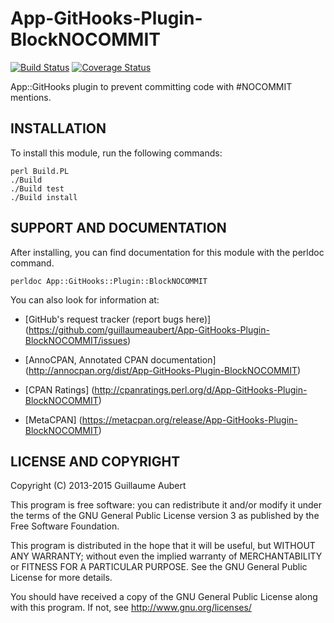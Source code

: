 App-GitHooks-Plugin-BlockNOCOMMIT
=================================

[![Build Status](https://travis-ci.org/guillaumeaubert/App-GitHooks-Plugin-BlockNOCOMMIT.png?branch=master)](https://travis-ci.org/guillaumeaubert/App-GitHooks-Plugin-BlockNOCOMMIT)
[![Coverage Status](https://coveralls.io/repos/guillaumeaubert/App-GitHooks-Plugin-BlockNOCOMMIT/badge.png?branch=master)](https://coveralls.io/r/guillaumeaubert/App-GitHooks-Plugin-BlockNOCOMMIT?branch=master)

App::GitHooks plugin to prevent committing code with #NOCOMMIT mentions.


INSTALLATION
------------

To install this module, run the following commands:

	perl Build.PL
	./Build
	./Build test
	./Build install


SUPPORT AND DOCUMENTATION
-------------------------

After installing, you can find documentation for this module with the
perldoc command.

	perldoc App::GitHooks::Plugin::BlockNOCOMMIT


You can also look for information at:

 * [GitHub's request tracker (report bugs here)]
   (https://github.com/guillaumeaubert/App-GitHooks-Plugin-BlockNOCOMMIT/issues)

 * [AnnoCPAN, Annotated CPAN documentation]
   (http://annocpan.org/dist/App-GitHooks-Plugin-BlockNOCOMMIT)

 * [CPAN Ratings]
   (http://cpanratings.perl.org/d/App-GitHooks-Plugin-BlockNOCOMMIT)

 * [MetaCPAN]
   (https://metacpan.org/release/App-GitHooks-Plugin-BlockNOCOMMIT)


LICENSE AND COPYRIGHT
---------------------

Copyright (C) 2013-2015 Guillaume Aubert

This program is free software: you can redistribute it and/or modify it under
the terms of the GNU General Public License version 3 as published by the Free
Software Foundation.

This program is distributed in the hope that it will be useful, but WITHOUT ANY
WARRANTY; without even the implied warranty of MERCHANTABILITY or FITNESS FOR A
PARTICULAR PURPOSE. See the GNU General Public License for more details.

You should have received a copy of the GNU General Public License along with
this program. If not, see http://www.gnu.org/licenses/


